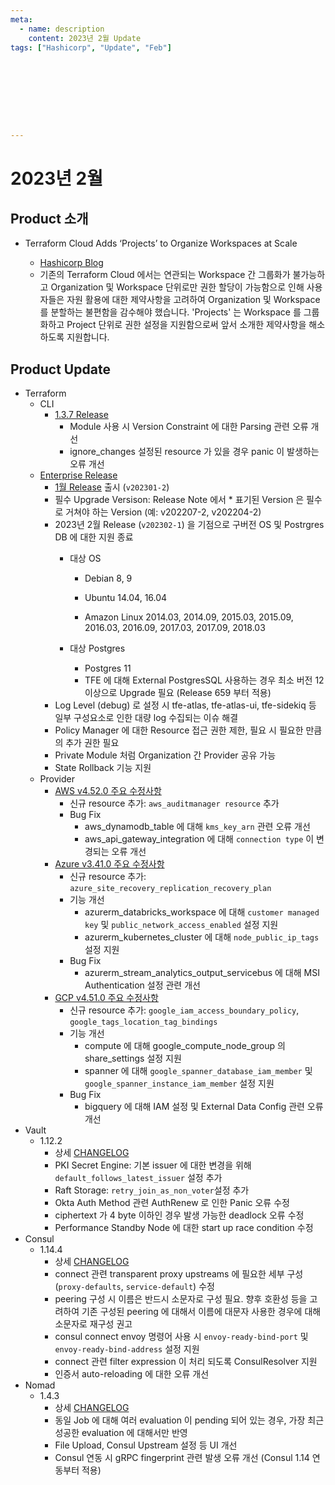 ```yaml
---
meta:
  - name: description
    content: 2023년 2월 Update
tags: ["Hashicorp", "Update", "Feb"]









---
```


# 2023년 2월



## Product 소개

- Terraform Cloud Adds ‘Projects’ to Organize Workspaces at Scale

  - [Hashicorp Blog](https://www.hashicorp.com/blog/terraform-cloud-adds-projects-to-organize-workspaces-at-scale)
  - 기존의 Terraform Cloud 에서는 연관되는 Workspace 간 그룹화가 불가능하고 Organization 및 Workspace 단위로만 권한 할당이 가능함으로 인해 사용자들은 자원 활용에 대한 제약사항을 고려하여 Organization 및 Workspace 를 분할하는 불편함을 감수해야 했습니다. 'Projects' 는 Workspace 를 그룹화하고 Project 단위로 권한 설정을 지원함으로써 앞서 소개한 제약사항을 해소하도록 지원합니다.


## Product Update

- Terraform
  - CLI
    - [1.3.7 Release](https://github.com/hashicorp/terraform/releases/tag/v1.3.7)
      - Module 사용 시 Version Constraint 에 대한 Parsing 관련 오류 개선
      - ignore_changes 설정된 resource 가 있을 경우  panic 이 발생하는 오류 개선  
  - [Enterprise Release](https://developer.hashicorp.com/terraform/enterprise/releases)
    - [1월 Release](https://developer.hashicorp.com/terraform/enterprise/releases/2023/v202301-2) 출시 (`v202301-2`)
    - 필수 Upgrade Versison: Release Note 에서 * 표기된 Version 은 필수로 거쳐야 하는 Version (예: v202207-2, v202204-2)
    - 2023년 2월 Release (`v202302-1`) 을 기점으로 구버전 OS 및 Postrgres DB 에 대한 지원 종료
      - 대상 OS
        - Debian 8, 9

        - Ubuntu 14.04, 16.04

        - Amazon Linux 2014.03, 2014.09, 2015.03, 2015.09, 2016.03, 2016.09, 2017.03, 2017.09, 2018.03

      - 대상 Postgres
        - Postgres 11
        - TFE 에 대해 External PostgresSQL 사용하는 경우 최소 버전 12 이상으로 Upgrade 필요 (Release 659 부터 적용)
    - Log Level (debug) 로 설정 시 tfe-atlas, tfe-atlas-ui, tfe-sidekiq 등 일부 구성요소로 인한 대량 log 수집되는 이슈 해결
    - Policy Manager 에 대한 Resource 접근 권한 제한, 필요 시 필요한 만큼의 추가 권한 필요
    - Private Module 처럼 Organization 간 Provider 공유 가능
    - State Rollback 기능 지원 
  - Provider
    - [AWS v4.52.0 주요 수정사항](https://github.com/hashicorp/terraform-provider-aws/releases/tag/v4.52.0)
      - 신규 resource 추가: `aws_auditmanager resource` 추가
      - Bug Fix
        - aws_dynamodb_table 에 대해 `kms_key_arn` 관련 오류 개선
        - aws_api_gateway_integration 에 대해 `connection type` 이 변경되는 오류 개선
    - [Azure v3.41.0 주요 수정사항](https://github.com/hashicorp/terraform-provider-azurerm/releases/tag/v3.41.0)
      - 신규 resource 추가: `azure_site_recovery_replication_recovery_plan`
      - 기능 개선
        - azurerm_databricks_workspace 에 대해 `customer managed key` 및 `public_network_access_enabled` 설정 지원
        - azurerm_kubernetes_cluster 에 대해 `node_public_ip_tags` 설정 지원
      - Bug Fix
        - azurerm_stream_analytics_output_servicebus 에 대해 MSI Authentication 설정 관련 개선
    - [GCP v4.51.0 주요 수정사항](https://github.com/hashicorp/terraform-provider-google/releases/tag/v4.51.0)
      -  신규 resource 추가: `google_iam_access_boundary_policy`, `google_tags_location_tag_bindings`
      -  기능 개선
         -  compute 에 대해 google_compute_node_group 의 share_settings 설정 지원
         -  spanner 에 대해 `google_spanner_database_iam_member` 및 `google_spanner_instance_iam_member` 설정 지원
      -  Bug Fix
         -  bigquery 에 대해 IAM 설정 및 External Data Config 관련 오류 개선
- Vault
  - 1.12.2
    - 상세 [CHANGELOG](https://github.com/hashicorp/vault/blob/main/CHANGELOG.md#1122)
    - PKI Secret Engine: 기본 issuer 에 대한 변경을 위해 `default_follows_latest_issuer` 설정 추가
    - Raft Storage: `retry_join_as_non_voter`설정 추가
    - Okta Auth Method 관련 AuthRenew 로 인한 Panic 오류 수정
    - ciphertext 가 4 byte 이하인 경우 발생 가능한 deadlock 오류 수정
    - Performance Standby Node 에 대한 start up race condition 수정 
- Consul
  - 1.14.4
    - 상세 [CHANGELOG](https://github.com/hashicorp/consul/blob/main/CHANGELOG.md#1144-january-26-2023)
    - connect 관련 transparent proxy upstreams 에 필요한 세부 구성 (`proxy-defaults`, `service-default`) 수정
    - peering 구성 시 이름은 반드시 소문자로 구성 필요. 향후 호환성 등을 고려하여 기존 구성된 peering 에 대해서 이름에 대문자 사용한 경우에 대해 소문자로 재구성 권고
    - consul connect envoy 명령어 사용 시 `envoy-ready-bind-port` 및 `envoy-ready-bind-address` 설정 지원
    - connect 관련 filter expression 이 처리 되도록 ConsulResolver 지원
    - 인증서 auto-reloading 에 대한 오류 개선
- Nomad
  - 1.4.3
    - 상세 [CHANGELOG](https://github.com/hashicorp/nomad/blob/main/CHANGELOG.md#143-november-21-2022)
    - 동일 Job 에 대해 여러 evaluation 이 pending 되어 있는 경우, 가장 최근 성공한 evaluation 에 대해서만 반영
    - File Upload, Consul Upstream 설정 등 UI 개선
    - Consul 연동 시 gRPC fingerprint 관련 발생 오류 개선 (Consul 1.14 연동부터 적용) 

